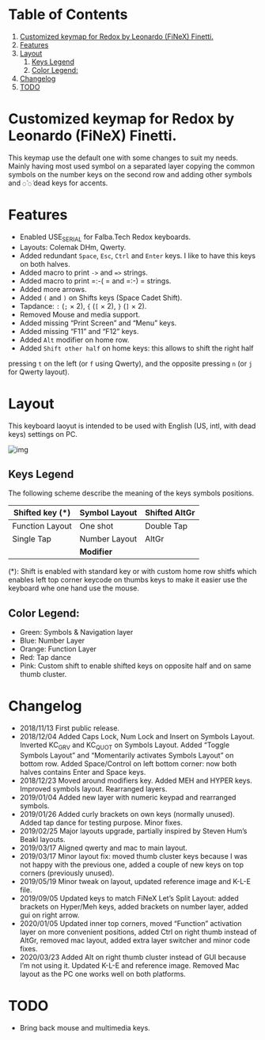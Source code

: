 
# Table of Contents

1.  [Customized keymap for Redox by Leonardo (FiNeX) Finetti.](#orgb56177d)
2.  [Features](#org975142f)
3.  [Layout](#org83a519b)
    1.  [Keys Legend](#orgc005e12)
    2.  [Color Legend:](#orgacd5947)
4.  [Changelog](#org1f2553c)
5.  [TODO](#org9ade968)



<a id="orgb56177d"></a>

# Customized keymap for Redox by Leonardo (FiNeX) Finetti.

This keymap use the default one with some changes to suit my needs. Mainly
having most used symbol on a separated layer copying the common symbols on the
number keys on the second row and adding other symbols and `◌̀` `◌́` dead keys for
accents.


<a id="org975142f"></a>

# Features

-   Enabled USE<sub>SERIAL</sub> for Falba.Tech Redox keyboards.
-   Layouts: Colemak DHm, Qwerty.
-   Added redundant `Space`, `Esc`, `Ctrl` and `Enter` keys. I like to have this
    keys on both halves.
-   Added macro to print `->` and `=>` strings.
-   Added macro to print =:-( = and =:-) = strings.
-   Added more arrows.
-   Added `(` and `)` on Shifts keys (Space Cadet Shift).
-   Tapdance: `:` (`;` × 2), `{` (`[` × 2), `}` (`]` × 2).
-   Removed Mouse and media support.
-   Added missing &ldquo;Print Screen&rdquo; and &ldquo;Menu&rdquo; keys.
-   Added missing &ldquo;F11&rdquo; and &ldquo;F12&rdquo; keys.
-   Added `Alt` modifier on home row.
-   Added `Shift other half` on home keys: this allows to shift the right half

pressing `t` on the left (or `f` using Qwerty), and the opposite pressing `n`
(or `j` for Qwerty layout).


<a id="org83a519b"></a>

# Layout

This keyboard laoyut is intended to be used with English (US, intl, with dead
keys) settings on PC.

![img](https://i.imgur.com/WD0TDMf.png "Redox FiNeX layout")


<a id="orgc005e12"></a>

## Keys Legend

The following scheme describe the meaning of the keys symbols positions.

| Shifted key (\*) | Symbol Layout | Shifted AltGr |
| ---------------- | ------------- | ------------- |
| Function Layout  | One shot      | Double Tap    |
| Single Tap       | Number Layout | AltGr         |
|                  | **Modifier**  |               |

(\*): Shift is enabled with standard key or with custom home row shitfs which
enables left top corner keycode on thumbs keys to make it easier use the
keyboard whe one hand use the mouse.


<a id="orgacd5947"></a>

## Color Legend:

-   Green: Symbols & Navigation layer
-   Blue: Number Layer
-   Orange: Function Layer
-   Red: Tap dance
-   Pink: Custom shift to enable shifted keys on opposite half and on same thumb
    cluster.


<a id="org1f2553c"></a>

# Changelog

-   2018/11/13
    First public release.
-   2018/12/04
    Added Caps Lock, Num Lock and Insert on Symbols Layout. Inverted KC<sub>GRV</sub> and
    KC<sub>QUOT</sub> on Symbols Layout. Added &ldquo;Toggle Symbols Layout&rdquo; and &ldquo;Momentarily
    activates Symbols Layout&rdquo; on bottom row. Added Space/Control on left bottom
    corner: now both halves contains Enter and Space keys.
-   2018/12/23
    Moved around modifiers key.
    Added MEH and HYPER keys.
    Improved symbols layout.
    Rearranged layers.
-   2019/01/04
    Added new layer with numeric keypad and rearranged symbols.
-   2019/01/26
    Added curly brackets on own keys (normally unused).
    Added tap dance for testing purpose.
    Minor fixes.
-   2019/02/25
    Major layouts upgrade, partially inspired by Steven Hum&rsquo;s Beakl layouts.
-   2019/03/17
    Aligned qwerty and mac to main layout.
-   2019/03/17
    Minor layout fix: moved thumb cluster keys because I was not happy with the
    previous one, added a couple of new keys on top corners (previously unused).
-   2019/05/19
    Minor tweak on layout, updated reference image and K-L-E file.
-   2019/09/05
    Updated keys to match FiNeX Let&rsquo;s Split Layout: added brackets on Hyper/Meh
    keys, added brackets on number layer, added gui on right arrow.
-   2020/01/05
    Updated inner top corners, moved &ldquo;Function&rdquo; activation layer on more
    convenient positions, added Ctrl on right thumb instead of AltGr, removed mac
    layout, added extra layer switcher and minor code fixes.
-   2020/03/23
    Added Alt on right thumb cluster instead of GUI because I&rsquo;m not using it.
    Updated K-L-E and reference image.
    Removed Mac layout as the PC one works well on both platforms.


<a id="org9ade968"></a>

# TODO

-   Bring back mouse and multimedia keys.


